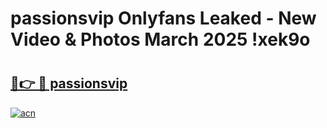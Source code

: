 # passionsvip Onlyfans Leaked - New Video & Photos March 2025 !xek9o

# <h2><a href="https://o395qp.iuczelnia.edu.pl?title=passionsvip&ref=xek9o">🔗👉 🔴 passionsvip</a></h2>

[![acn](https://github.com/user-attachments/assets/0f9c940e-d8b0-45ae-aac7-cd30a18b3e1c)](https://o395qp.iuczelnia.edu.pl?title=passionsvip&ref=xek9o)

